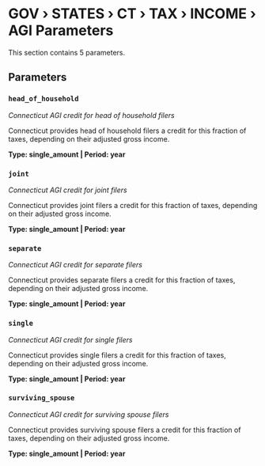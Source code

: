 # GOV › STATES › CT › TAX › INCOME › AGI Parameters

This section contains 5 parameters.

## Parameters

### `head_of_household`
*Connecticut AGI credit for head of household filers*

Connecticut provides head of household filers a credit for this fraction of taxes, depending on their adjusted gross income.

**Type: single_amount | Period: year**


### `joint`
*Connecticut AGI credit for joint filers*

Connecticut provides joint filers a credit for this fraction of taxes, depending on their adjusted gross income.

**Type: single_amount | Period: year**


### `separate`
*Connecticut AGI credit for separate filers*

Connecticut provides separate filers a credit for this fraction of taxes, depending on their adjusted gross income.

**Type: single_amount | Period: year**


### `single`
*Connecticut AGI credit for single filers*

Connecticut provides single filers a credit for this fraction of taxes, depending on their adjusted gross income.

**Type: single_amount | Period: year**


### `surviving_spouse`
*Connecticut AGI credit for surviving spouse filers*

Connecticut provides surviving spouse filers a credit for this fraction of taxes, depending on their adjusted gross income.

**Type: single_amount | Period: year**

